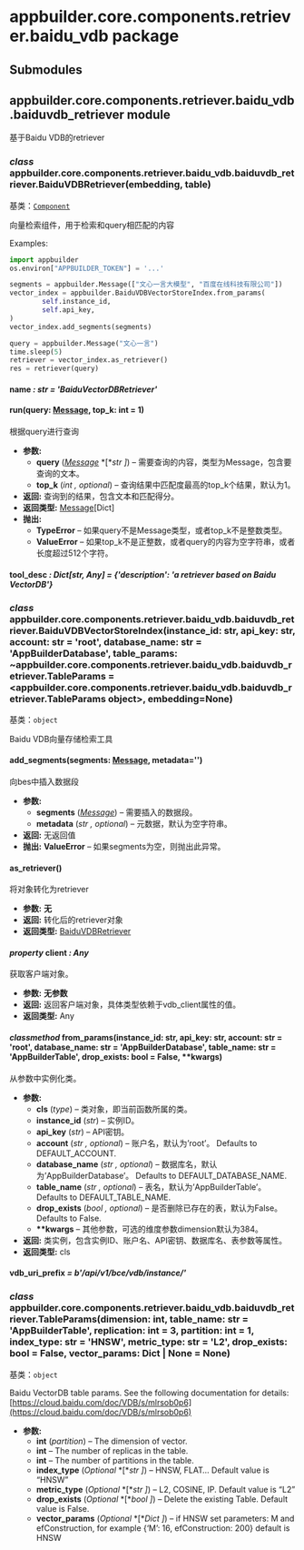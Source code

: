 # appbuilder.core.components.retriever.baidu_vdb package

## Submodules

## appbuilder.core.components.retriever.baidu_vdb.baiduvdb_retriever module

基于Baidu VDB的retriever

### *class* appbuilder.core.components.retriever.baidu_vdb.baiduvdb_retriever.BaiduVDBRetriever(embedding, table)

基类：[`Component`](appbuilder.core.md#appbuilder.core.component.Component)

向量检索组件，用于检索和query相匹配的内容

Examples:

```python
import appbuilder
os.environ["APPBUILDER_TOKEN"] = '...'

segments = appbuilder.Message(["文心一言大模型", "百度在线科技有限公司"])
vector_index = appbuilder.BaiduVDBVectorStoreIndex.from_params(
        self.instance_id,
        self.api_key,
)
vector_index.add_segments(segments)

query = appbuilder.Message("文心一言")
time.sleep(5)
retriever = vector_index.as_retriever()
res = retriever(query)
```

#### name *: str* *= 'BaiduVectorDBRetriever'*

#### run(query: [Message](appbuilder.core.md#appbuilder.core.message.Message), top_k: int = 1)

根据query进行查询

* **参数:**
  * **query** ([*Message*](appbuilder.core.md#appbuilder.core.message.Message) *[**str* *]*) – 需要查询的内容，类型为Message，包含要查询的文本。
  * **top_k** (*int* *,* *optional*) – 查询结果中匹配度最高的top_k个结果，默认为1。
* **返回:**
  查询到的结果，包含文本和匹配得分。
* **返回类型:**
  [Message](appbuilder.core.md#appbuilder.core.message.Message)[Dict]
* **抛出:**
  * **TypeError** – 如果query不是Message类型，或者top_k不是整数类型。
  * **ValueError** – 如果top_k不是正整数，或者query的内容为空字符串，或者长度超过512个字符。

#### tool_desc *: Dict[str, Any]* *= {'description': 'a retriever based on Baidu VectorDB'}*

### *class* appbuilder.core.components.retriever.baidu_vdb.baiduvdb_retriever.BaiduVDBVectorStoreIndex(instance_id: str, api_key: str, account: str = 'root', database_name: str = 'AppBuilderDatabase', table_params: ~appbuilder.core.components.retriever.baidu_vdb.baiduvdb_retriever.TableParams = <appbuilder.core.components.retriever.baidu_vdb.baiduvdb_retriever.TableParams object>, embedding=None)

基类：`object`

Baidu VDB向量存储检索工具

#### add_segments(segments: [Message](appbuilder.core.md#appbuilder.core.message.Message), metadata='')

向bes中插入数据段

* **参数:**
  * **segments** ([*Message*](appbuilder.core.md#appbuilder.core.message.Message)) – 需要插入的数据段。
  * **metadata** (*str* *,* *optional*) – 元数据，默认为空字符串。
* **返回:**
  无返回值
* **抛出:**
  **ValueError** – 如果segments为空，则抛出此异常。

#### as_retriever()

将对象转化为retriever

* **参数:**
  **无**
* **返回:**
  转化后的retriever对象
* **返回类型:**
  [BaiduVDBRetriever](#appbuilder.core.components.retriever.baidu_vdb.baiduvdb_retriever.BaiduVDBRetriever)

#### *property* client *: Any*

获取客户端对象。

* **参数:**
  **无参数**
* **返回:**
  返回客户端对象，具体类型依赖于vdb_client属性的值。
* **返回类型:**
  Any

#### *classmethod* from_params(instance_id: str, api_key: str, account: str = 'root', database_name: str = 'AppBuilderDatabase', table_name: str = 'AppBuilderTable', drop_exists: bool = False, \*\*kwargs)

从参数中实例化类。

* **参数:**
  * **cls** (*type*) – 类对象，即当前函数所属的类。
  * **instance_id** (*str*) – 实例ID。
  * **api_key** (*str*) – API密钥。
  * **account** (*str* *,* *optional*) – 账户名，默认为’root’。 Defaults to DEFAULT_ACCOUNT.
  * **database_name** (*str* *,* *optional*) – 数据库名，默认为’AppBuilderDatabase’。 Defaults to DEFAULT_DATABASE_NAME.
  * **table_name** (*str* *,* *optional*) – 表名，默认为’AppBuilderTable’。 Defaults to DEFAULT_TABLE_NAME.
  * **drop_exists** (*bool* *,* *optional*) – 是否删除已存在的表，默认为False。 Defaults to False.
  * **\*\*kwargs** – 其他参数，可选的维度参数dimension默认为384。
* **返回:**
  类实例，包含实例ID、账户名、API密钥、数据库名、表参数等属性。
* **返回类型:**
  cls

#### vdb_uri_prefix *= b'/api/v1/bce/vdb/instance/'*

### *class* appbuilder.core.components.retriever.baidu_vdb.baiduvdb_retriever.TableParams(dimension: int, table_name: str = 'AppBuilderTable', replication: int = 3, partition: int = 1, index_type: str = 'HNSW', metric_type: str = 'L2', drop_exists: bool = False, vector_params: Dict | None = None)

基类：`object`

Baidu VectorDB table params.
See the following documentation for details:
[https://cloud.baidu.com/doc/VDB/s/mlrsob0p6](https://cloud.baidu.com/doc/VDB/s/mlrsob0p6)

* **参数:**
  * **int** (*partition*) – The dimension of vector.
  * **int** – The number of replicas in the table.
  * **int** – The number of partitions in the table.
  * **index_type** (*Optional* *[**str* *]*) – HNSW, FLAT… Default value is “HNSW”
  * **metric_type** (*Optional* *[**str* *]*) – L2, COSINE, IP. Default value is “L2”
  * **drop_exists** (*Optional* *[**bool* *]*) – Delete the existing Table. Default value is False.
  * **vector_params** (*Optional* *[**Dict* *]*) – if HNSW set parameters: M and efConstruction, for example {‘M’: 16, efConstruction: 200}
    default is HNSW
